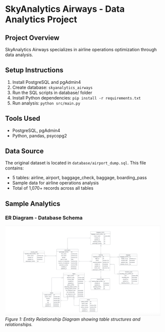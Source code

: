 # SkyAnalytics Airways - Data Analytics Project

## Project Overview
SkyAnalytics Airways specializes in airline operations optimization through data analysis.

## Setup Instructions
1. Install PostgreSQL and pgAdmin4
2. Create database: `skyanalytics_airways`
3. Run the SQL scripts in database/ folder
4. Install Python dependencies: `pip install -r requirements.txt`
5. Run analysis: `python src/main.py`

## Tools Used
- PostgreSQL, pgAdmin4
- Python, pandas, psycopg2

## Data Source
The original dataset is located in `database/airport_dump.sql`. This file contains:
- 5 tables: airline, airport, baggage_check, baggage, boarding_pass
- Sample data for airline operations analysis
- Total of 1,070+ records across all tables

## Sample Analytics

### ER Diagram - Database Schema
![Database ER Diagram](docs/erd.png)
*Figure 1: Entity Relationship Diagram showing table structures and relationships.*